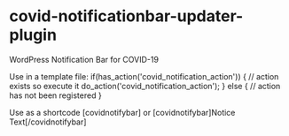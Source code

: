 # covid-notificationbar-updater-plugin
WordPress Notification Bar for COVID-19

Use in a template file:
if(has_action('covid_notification_action')) {
   // action exists so execute it
    do_action('covid_notification_action');
} else {
    // action has not been registered
}

Use as a shortcode
[covidnotifybar]
or
[covidnotifybar]Notice Text[/covidnotifybar]



